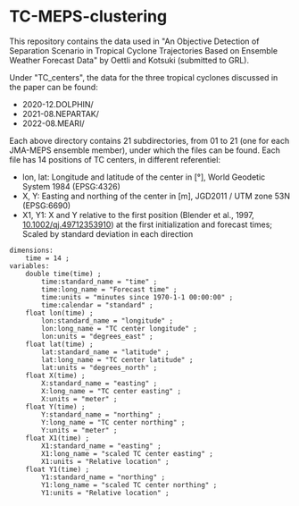 # TC-MEPS-clustering
This repository contains the data used in "An Objective Detection of Separation Scenario in Tropical Cyclone Trajectories Based on Ensemble Weather Forecast Data" by Oettli and Kotsuki (submitted to GRL).

Under "TC_centers", the data for the three tropical cyclones discussed in the paper can be found:
- 2020-12.DOLPHIN/  
- 2021-08.NEPARTAK/ 
- 2022-08.MEARI/

Each above directory contains 21 subdirectories, from 01 to 21 (one for each JMA-MEPS ensemble member), under which the files can be found. Each file has 14 positions of TC centers, in different referentiel:
- lon, lat: Longitude and latitude of the center in [°], World Geodetic System 1984 (EPSG:4326)
- X, Y: Easting and northing of the center in [m], JGD2011 / UTM zone 53N (EPSG:6690)
- X1, Y1: X and Y relative to the first position (Blender et al., 1997, [10.1002/qj.49712353910](https://doi.org/10.1002/qj.49712353910)) at the first initialization and forecast times; Scaled by standard deviation in each direction

```
dimensions:
	time = 14 ;
variables:
	double time(time) ;
		time:standard_name = "time" ;
		time:long_name = "Forecast time" ;
		time:units = "minutes since 1970-1-1 00:00:00" ;
		time:calendar = "standard" ;
	float lon(time) ;
		lon:standard_name = "longitude" ;
		lon:long_name = "TC center longitude" ;
		lon:units = "degrees_east" ;
	float lat(time) ;
		lat:standard_name = "latitude" ;
		lat:long_name = "TC center latitude" ;
		lat:units = "degrees_north" ;
	float X(time) ;
		X:standard_name = "easting" ;
		X:long_name = "TC center easting" ;
		X:units = "meter" ;
	float Y(time) ;
		Y:standard_name = "northing" ;
		Y:long_name = "TC center northing" ;
		Y:units = "meter" ;
	float X1(time) ;
		X1:standard_name = "easting" ;
		X1:long_name = "scaled TC center easting" ;
		X1:units = "Relative location" ;
	float Y1(time) ;
		Y1:standard_name = "northing" ;
		Y1:long_name = "scaled TC center northing" ;
		Y1:units = "Relative location" ;
```
